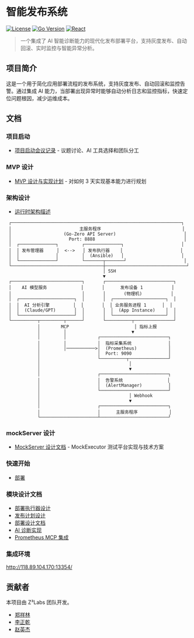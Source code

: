# 智能发布系统

[![License](https://img.shields.io/badge/license-MIT-blue.svg)](LICENSE)
[![Go Version](https://img.shields.io/badge/go-1.19+-00ADD8.svg)](https://golang.org/)
[![React](https://img.shields.io/badge/react-18+-61dafb.svg)](https://reactjs.org/)

> 一个集成了 AI 智能诊断能力的现代化发布部署平台，支持灰度发布、自动回滚、实时监控与智能异常分析。

## 项目简介

这是一个用于简化应用部署流程的发布系统，支持灰度发布、自动回滚和监控告警。通过集成 AI 能力，当部署出现异常时能够自动分析日志和监控指标，快速定位问题根因，减少运维成本。

## 文档

### 项目启动
- [项目启动会议记录](doc/project_kickoff.md) - 议题讨论、AI 工具选择和团队分工

### MVP 设计
- [MVP 设计与实现计划](doc/design.md) - 对如何 3 天实现基本能力进行规划

### 架构设计
- [运行时架构描述](doc/system_runtime_architecture.txt)
```
 ┌─────────────────────────────────────────────────────────────────┐
 │                          主服务程序                               │
 │                    (Go-Zero API Server)                          │
 │                      Port: 8888                                  │
 │  ┌──────────────┐         ┌──────────────┐                      │
 │  │ 发布管理器     │  <-->   │ 发布执行器    │                      │
 │  │              │         │  (Ansible)   │                      │
 │  └──────────────┘         └───────┬───────┘                      │
 └───────────────────────────────────┼───────────────────────────────┘
                                     │ SSH
                                     ▼
 ┌───────────────────────────┐       ┌──────────────────────────┐
 │    AI 模型服务             │       │      发布设备 1           │
 │                           │       │       (物理机)           │
 │  ┌─────────────────────┐  │       │  ┌────────────────────┐  │
 │  │  AI 分析引擎         │  │       │  │ 业务服务进程 1      │  │
 │  │  (Claude/GPT)       │  │       │  │  (App Instance)    │  │
 │  └─────────────────────┘  │       │  └────────────────────┘  │
 └──────────┬─────────┬──────┘       └──────────┬───────────────┘
            │        MCP                         │ 指标上报
            │         │                         ▼
            │         │            ┌──────────────────────────┐
            │         │            │  指标采集系统              │
            │         │───────────>│  (Prometheus)            │
            │                      │  Port: 9090              │
            │                      └──────────┬───────────────┘
            │                                  │
            │                                  ▼
            │                      ┌──────────────────────────┐
            │                      │  告警系统                 │
            │                      │  (AlertManager)          │
            │                      └──────────────────────────┘
            │                                  │ Webhook
            │                                  ▼
            │                      ┌──────────────────────────┐
            │                      │      主服务程序            │
            └──────────────────────┴──────────────────────────┘
```

### mockServer 设计
- [MockServer 设计文档](doc/mockserver_design.md) - MockExecutor 测试平台实现与技术方案

### 快速开始
- [部署](doc/PRODUCTION_DEPLOYMENT.md)

### 模块设计文档
- [部署执行器设计](doc/deploy_executor.md)
- [发布计划设计](doc/deploy_plan.md)
- [部署设计文档](doc/deploy.md)
- [AI 诊断实现](doc/diagnosis_implementation.md)
- [Prometheus MCP 集成](doc/prometheus-mcp-server.md)

### 集成环境
http://118.89.104.170:13354/

## 贡献者

本项目由 Z³Labs 团队开发。

- [郑祥林](https://github.com/Lewinz)
- [李正乾](https://github.com/lzh2nix)
- [赵英杰](https://github.com/spongehah)